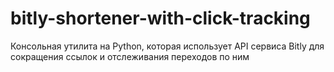# bitly-shortener-with-click-tracking
Консольная утилита на Python, которая использует API сервиса Bitly для сокращения ссылок и отслеживания переходов по ним

